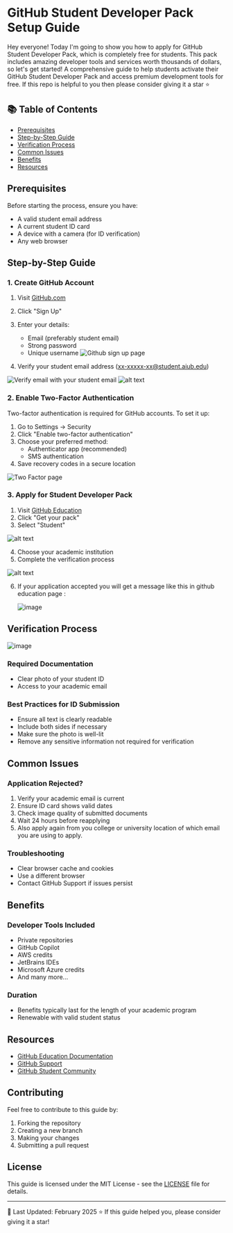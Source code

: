 # GitHub Student Developer Pack Setup Guide
Hey everyone! Today I'm going to show you how to apply for GitHub Student Developer Pack, which is completely free for students. This pack includes amazing developer tools and services worth thousands of dollars, so let's get started!
A comprehensive guide to help students activate their GitHub Student Developer Pack and access premium development tools for free.
If this repo is helpful to you then please consider giving it a star ⭐

## 📚 Table of Contents
- [Prerequisites](#prerequisites)
- [Step-by-Step Guide](#step-by-step-guide)
- [Verification Process](#verification-process)
- [Common Issues](#common-issues)
- [Benefits](#benefits)
- [Resources](#resources)

## Prerequisites
Before starting the process, ensure you have:
- A valid student email address
- A current student ID card
- A device with a camera (for ID verification)
- Any web browser

## Step-by-Step Guide

### 1. Create GitHub Account
1. Visit [GitHub.com](https://github.com)
2. Click "Sign Up"
3. Enter your details:
   - Email (preferably student email)
   - Strong password
   - Unique username
![Github sign up page](image.png)

4. Verify your student email address (xx-xxxxx-xx@student.aiub.edu)

![Verify email with your student email](image-2.png)
![alt text](image-3.png)

### 2. Enable Two-Factor Authentication
Two-factor authentication is required for GitHub accounts. To set it up:
1. Go to Settings → Security
2. Click "Enable two-factor authentication"
3. Choose your preferred method:
   - Authenticator app (recommended)
   - SMS authentication
4. Save recovery codes in a secure location

![Two Factor page](image-1.png)

### 3. Apply for Student Developer Pack
1. Visit [GitHub Education](https://education.github.com/pack)
2. Click "Get your pack"
3. Select "Student"

![alt text](image-4.png)

4. Choose your academic institution
5. Complete the verification process

![alt text](image-5.png)

6. If your application accepted you will get a message like this in github education page :

   ![image](https://github.com/user-attachments/assets/d768b43d-2b30-40c0-84d8-572a284865e2)

## Verification Process

![image](https://github.com/user-attachments/assets/0df1adb6-6ef0-43d8-ad06-deb1c41a2680)


### Required Documentation
- Clear photo of your student ID
- Access to your academic email

### Best Practices for ID Submission
- Ensure all text is clearly readable
- Include both sides if necessary
- Make sure the photo is well-lit
- Remove any sensitive information not required for verification

## Common Issues

### Application Rejected?
1. Verify your academic email is current
2. Ensure ID card shows valid dates
3. Check image quality of submitted documents
4. Wait 24 hours before reapplying
5. Also apply again from you college or university location of which email you are using to apply.

### Troubleshooting
- Clear browser cache and cookies
- Use a different browser
- Contact GitHub Support if issues persist

## Benefits

### Developer Tools Included
- Private repositories
- GitHub Copilot
- AWS credits
- JetBrains IDEs
- Microsoft Azure credits
- And many more...

### Duration
- Benefits typically last for the length of your academic program
- Renewable with valid student status

## Resources
- [GitHub Education Documentation](https://docs.github.com/education)
- [GitHub Support](https://support.github.com)
- [GitHub Student Community](https://education.github.community/)

## Contributing
Feel free to contribute to this guide by:
1. Forking the repository
2. Creating a new branch
3. Making your changes
4. Submitting a pull request

## License
This guide is licensed under the MIT License - see the [LICENSE](LICENSE) file for details.

---
📝 Last Updated: February 2025
⭐ If this guide helped you, please consider giving it a star!
